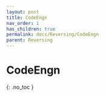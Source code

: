 ```yaml
---
layout: post
title: CodeEngn
nav_order: 1
has_children: true
permalink: docs/Reversing/CodeEngn
parent: Reversing
---
```


# CodeEngn
{: .no_toc }